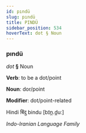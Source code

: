 ```yaml
---
id: pındü
slug: pındü
title: PINDÜ
sidebar_position: 534
hoverText: dot § Noun
---
```


### pındü

*dot* **§** Noun

**Verb**: to be a dot/point

**Noun**: dor/point

**Modifier**: dot/point-related

Hindi बिंदु bindu [bɪ̃n̪.d̪uː]

*Indo-Iranian Language Family*